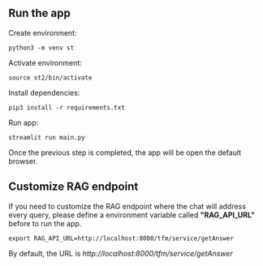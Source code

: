 ## Run the app
Create environment:

    python3 -m venv st

Activate environment:

    source st2/bin/activate

Install dependencies:

    pip3 install -r requirements.txt

Run app:

    streamlit run main.py
   Once the previous step is completed, the app will be open the default browser.

## Customize RAG endpoint
If you need to customize the RAG endpoint where the chat will address every query, please define a environment variable called **"RAG_API_URL"** before to run the app.

    export RAG_API_URL=http://localhost:8000/tfm/service/getAnswer
By default, the URL is *http://localhost:8000/tfm/service/getAnswer*
